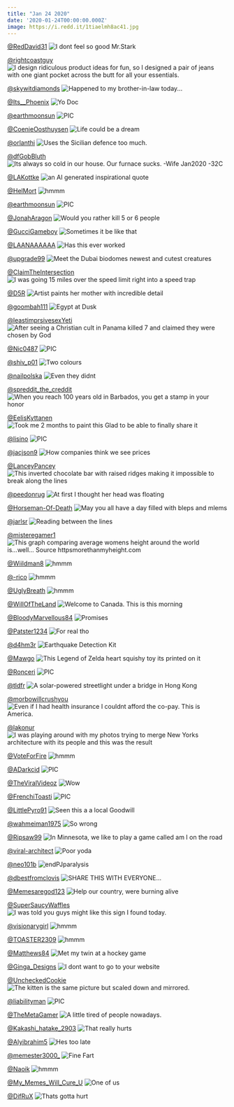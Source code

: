 ```yaml
---
title: "Jan 24 2020"
date: '2020-01-24T00:00:00.000Z'
image: https://i.redd.it/1tiaelmh8ac41.jpg
---
```


<a href="https://www.reddit.com/r/CrappyDesign/comments/erege4/i_dont_feel_so_good_mrstark/">@RedDavid31</a>
<img class="post-img" src="https://i.redd.it/cvq6m3zy9yb41.jpg" alt="I dont feel so good Mr.Stark" title="I dont feel so good Mr.Stark" />


<a href="https://www.reddit.com/r/funny/comments/er5bxs/i_design_ridiculous_product_ideas_for_fun_so_i/">@rightcoastguy</a>
<img class="post-img" src="https://i.redd.it/06g74ivgztb41.jpg" alt="I design ridiculous product ideas for fun, so I designed a pair of jeans with one giant pocket across the butt for all your essentials." title="I design ridiculous product ideas for fun, so I designed a pair of jeans with one giant pocket across the butt for all your essentials." />


<a href="https://www.reddit.com/r/AdviceAnimals/comments/ere3wo/happened_to_my_brotherinlaw_today/">@skywitdiamonds</a>
<img class="post-img" src="https://i.redd.it/p2jrexd05yb41.jpg" alt="Happened to my brother-in-law today..." title="Happened to my brother-in-law today..." />


<a href="https://www.reddit.com/r/funnysigns/comments/erozes/yo_doc/">@Its__Phoenix</a>
<img class="post-img" src="https://i.redd.it/ckmfp8b402c41.png" alt="Yo Doc" title="Yo Doc" />


<a href="https://www.reddit.com/r/nocontextpics/comments/esifyd/pic/">@earthmoonsun</a>
<img class="post-img" src="https://i.redd.it/j3lds3fadec41.jpg" alt="PIC" title="PIC" />


<a href="https://www.reddit.com/r/funnysigns/comments/eqtqm2/life_could_be_a_dream/">@CoenieOosthuysen</a>
<img class="post-img" src="https://i.redd.it/yb3vnr0v2pb41.jpg" alt="Life could be a dream" title="Life could be a dream" />


<a href="https://www.reddit.com/r/funnysigns/comments/eqe388/uses_the_sicilian_defence_too_much/">@orlanthi</a>
<img class="post-img" src="https://i.redd.it/z99zl7ee3ib41.jpg" alt="Uses the Sicilian defence too much." title="Uses the Sicilian defence too much." />


<a href="https://www.reddit.com/r/funny/comments/eqfxim/its_always_so_cold_in_our_house_our_furnace_sucks/">@dfGobBluth</a>
<img class="post-img" src="https://i.redd.it/b59j9akg8jb41.jpg" alt="Its always so cold in our house. Our furnace sucks. -Wife Jan2020 -32C" title="Its always so cold in our house. Our furnace sucks. -Wife Jan2020 -32C" />


<a href="https://www.reddit.com/r/Funnypics/comments/eq3mgs/an_ai_generated_inspirational_quote/">@LAKottke</a>
<img class="post-img" src="https://i.redd.it/olm66c48ldb41.png" alt="an AI generated inspirational quote" title="an AI generated inspirational quote" />


<a href="https://www.reddit.com/r/hmmm/comments/epyrcb/hmmm/">@HelMort</a>
<img class="post-img" src="https://i.redd.it/rz6461p4ibb41.jpg" alt="hmmm" title="hmmm" />


<a href="https://www.reddit.com/r/nocontextpics/comments/ersdr3/pic/">@earthmoonsun</a>
<img class="post-img" src="https://i.redd.it/kn5txzc4r3c41.jpg" alt="PIC" title="PIC" />


<a href="https://www.reddit.com/r/CrappyDesign/comments/es21o6/would_you_rather_kill_5_or_6_people/">@JonahAragon</a>
<img class="post-img" src="https://i.redd.it/kv0hgatlh7c41.png" alt="Would you rather kill 5 or 6 people" title="Would you rather kill 5 or 6 people" />


<a href="https://www.reddit.com/r/AdviceAnimals/comments/esd5ka/sometimes_it_be_like_that/">@GucciGameboy</a>
<img class="post-img" src="https://i.redd.it/wr9cq6y7hcc41.jpg" alt="Sometimes it be like that" title="Sometimes it be like that" />


<a href="https://www.reddit.com/r/AdviceAnimals/comments/eq2t27/has_this_ever_worked/">@LAANAAAAAA</a>
<img class="post-img" src="https://i.imgur.com/kGwWacX.jpg" alt="Has this ever worked" title="Has this ever worked" />


<a href="https://www.reddit.com/r/Funnypics/comments/esgn0i/meet_the_dubai_biodomes_newest_and_cutest/">@upgrade99</a>
<img class="post-img" src="https://i.redd.it/77dxm9soqdc41.jpg" alt="Meet the Dubai biodomes newest and cutest creatures" title="Meet the Dubai biodomes newest and cutest creatures" />


<a href="https://www.reddit.com/r/AdviceAnimals/comments/esnduv/i_was_going_15_miles_over_the_speed_limit_right/">@ClaimTheIntersection</a>
<img class="post-img" src="https://i.redd.it/oc9ivvxl5gc41.jpg" alt="I was going 15 miles over the speed limit right into a speed trap" title="I was going 15 miles over the speed limit right into a speed trap" />


<a href="https://www.reddit.com/r/pics/comments/esf4p4/artist_paints_her_mother_with_incredible_detail/">@D5R</a>
<img class="post-img" src="https://i.imgur.com/ED8x7Xl.jpg" alt="Artist paints her mother with incredible detail" title="Artist paints her mother with incredible detail" />


<a href="https://www.reddit.com/r/pics/comments/eso8yl/egypt_at_dusk/">@goombah111</a>
<img class="post-img" src="https://i.redd.it/s4a91wk7jgc41.jpg" alt="Egypt at Dusk" title="Egypt at Dusk" />


<a href="https://www.reddit.com/r/AdviceAnimals/comments/er2c0z/after_seeing_a_christian_cult_in_panama_killed_7/">@leastimprsivesexYeti</a>
<img class="post-img" src="https://i.imgflip.com/3mll8d.jpg" alt="After seeing a Christian cult in Panama killed 7 and claimed they were chosen by God" title="After seeing a Christian cult in Panama killed 7 and claimed they were chosen by God" />


<a href="https://www.reddit.com/r/nocontextpics/comments/eqzpri/pic/">@Nic0487</a>
<img class="post-img" src="https://i.redd.it/2ke8vwq3zrb41.jpg" alt="PIC" title="PIC" />


<a href="https://www.reddit.com/r/funnysigns/comments/epu1g3/two_colours/">@shiv_p01</a>
<img class="post-img" src="https://i.redd.it/fqbb2u2o39b41.jpg" alt="Two colours" title="Two colours" />


<a href="https://www.reddit.com/r/funnysigns/comments/eryk0t/even_they_didnt/">@nailpolska</a>
<img class="post-img" src="https://i.redd.it/fgjjhw3ma6c41.jpg" alt="Even they didnt" title="Even they didnt" />


<a href="https://www.reddit.com/r/pics/comments/erpf0m/when_you_reach_100_years_old_in_barbados_you_get/">@spreddit_the_creddit</a>
<img class="post-img" src="https://i.redd.it/czu43plh22c41.png" alt="When you reach 100 years old in Barbados, you get a stamp in your honor" title="When you reach 100 years old in Barbados, you get a stamp in your honor" />


<a href="https://www.reddit.com/r/pics/comments/erx16r/took_me_2_months_to_paint_this_glad_to_be_able_to/">@EelisKyttanen</a>
<img class="post-img" src="https://i.redd.it/fmqvuxr6s5c41.jpg" alt="Took me 2 months to paint this Glad to be able to finally share it" title="Took me 2 months to paint this Glad to be able to finally share it" />


<a href="https://www.reddit.com/r/nocontextpics/comments/erci19/pic/">@lisino</a>
<img class="post-img" src="https://i.imgur.com/UYbF7fw.jpg" alt="PIC" title="PIC" />


<a href="https://www.reddit.com/r/memes/comments/erd39p/how_companies_think_we_see_prices/">@jacjson9</a>
<img class="post-img" src="https://i.redd.it/6qmoc044pxb41.jpg" alt="How companies think we see prices" title="How companies think we see prices" />


<a href="https://www.reddit.com/r/CrappyDesign/comments/eqrefj/this_inverted_chocolate_bar_with_raised_ridges/">@LanceyPancey</a>
<img class="post-img" src="https://i.imgur.com/9K44RBf.jpg" alt="This inverted chocolate bar with raised ridges making it impossible to break along the lines" title="This inverted chocolate bar with raised ridges making it impossible to break along the lines" />


<a href="https://www.reddit.com/r/Funnypics/comments/erecmo/at_first_i_thought_her_head_was_floating/">@peedonrug</a>
<img class="post-img" src="https://i.redd.it/b89dr5xj8yb41.jpg" alt="At first I thought her head was floating" title="At first I thought her head was floating" />


<a href="https://www.reddit.com/r/Eyebleach/comments/ess2sc/may_you_all_have_a_day_filled_with_bleps_and_mlems/">@Horseman-Of-Death</a>
<img class="post-img" src="https://i.redd.it/t4msu8pepic41.jpg" alt="May you all have a day filled with bleps and mlems" title="May you all have a day filled with bleps and mlems" />


<a href="https://www.reddit.com/r/memes/comments/es8n15/reading_between_the_lines/">@jarlsr</a>
<img class="post-img" src="https://i.redd.it/1tiaelmh8ac41.jpg" alt="Reading between the lines" title="Reading between the lines" />


<a href="https://www.reddit.com/r/CrappyDesign/comments/eqhtos/this_graph_comparing_average_womens_height_around/">@misteregamer1</a>
<img class="post-img" src="https://i.redd.it/dohqa8l94kb41.png" alt="This graph comparing average womens height around the world is...well... Source httpsmorethanmyheight.com" title="This graph comparing average womens height around the world is...well... Source httpsmorethanmyheight.com" />


<a href="https://www.reddit.com/r/hmmm/comments/er291m/hmmm/">@Wiildman8</a>
<img class="post-img" src="https://i.redd.it/v8syr727vsb41.jpg" alt="hmmm" title="hmmm" />


<a href="https://www.reddit.com/r/hmmm/comments/esm548/hmmm/">@-rico</a>
<img class="post-img" src="https://i.redd.it/ror53ashpfc41.jpg" alt="hmmm" title="hmmm" />


<a href="https://www.reddit.com/r/hmmm/comments/ertflh/hmmm/">@UglyBreath</a>
<img class="post-img" src="https://i.redd.it/3sf7mzrqb4c41.jpg" alt="hmmm" title="hmmm" />


<a href="https://www.reddit.com/r/pics/comments/eqg7h7/welcome_to_canada_this_is_this_morning/">@WillOfTheLand</a>
<img class="post-img" src="https://i.redd.it/vef17gqudjb41.jpg" alt="Welcome to Canada. This is this morning" title="Welcome to Canada. This is this morning" />


<a href="https://www.reddit.com/r/Funnypics/comments/eptj9b/promises/">@BloodyMarvellous84</a>
<img class="post-img" src="https://i.redd.it/dv9u91afw8b41.jpg" alt="Promises" title="Promises" />


<a href="https://www.reddit.com/r/memes/comments/eqm9a4/for_real_tho/">@Patster1234</a>
<img class="post-img" src="https://i.redd.it/eg4t9kvlplb41.jpg" alt="For real tho" title="For real tho" />


<a href="https://www.reddit.com/r/funnysigns/comments/es99ge/earthquake_detection_kit/">@d4hm3r</a>
<img class="post-img" src="https://i.imgur.com/vCGePlb.jpg" alt="Earthquake Detection Kit" title="Earthquake Detection Kit" />


<a href="https://www.reddit.com/r/CrappyDesign/comments/esmutu/this_legend_of_zelda_heart_squishy_toy_its/">@Mawgo</a>
<img class="post-img" src="https://i.redd.it/of2cfhjtyfc41.jpg" alt="This Legend of Zelda heart squishy toy its printed on it" title="This Legend of Zelda heart squishy toy its printed on it" />


<a href="https://www.reddit.com/r/nocontextpics/comments/es6iuh/pic/">@Ronceri</a>
<img class="post-img" src="https://i.redd.it/yy5mk3ij79c41.jpg" alt="PIC" title="PIC" />


<a href="https://www.reddit.com/r/CrappyDesign/comments/erc1ls/a_solarpowered_streetlight_under_a_bridge_in_hong/">@tldfr</a>
<img class="post-img" src="https://i.redd.it/k4i587055xb41.png" alt="A solar-powered streetlight under a bridge in Hong Kong" title="A solar-powered streetlight under a bridge in Hong Kong" />


<a href="https://www.reddit.com/r/AdviceAnimals/comments/es5r6j/even_if_i_had_health_insurance_i_couldnt_afford/">@morbowillcrushyou</a>
<img class="post-img" src="https://i.imgflip.com/3mtgmm.jpg" alt="Even if I had health insurance I couldnt afford the co-pay. This is America." title="Even if I had health insurance I couldnt afford the co-pay. This is America." />


<a href="https://www.reddit.com/r/pics/comments/erd4m8/i_was_playing_around_with_my_photos_trying_to/">@lakonur</a>
<img class="post-img" src="https://i.redd.it/4sfbufyrpxb41.jpg" alt="I was playing around with my photos trying to merge New Yorks architecture with its people and this was the result" title="I was playing around with my photos trying to merge New Yorks architecture with its people and this was the result" />


<a href="https://www.reddit.com/r/hmmm/comments/esatnv/hmmm/">@VoteForFire</a>
<img class="post-img" src="https://i.redd.it/vcmmj2tribc41.jpg" alt="hmmm" title="hmmm" />


<a href="https://www.reddit.com/r/nocontextpics/comments/eqedli/pic/">@ADarkcid</a>
<img class="post-img" src="https://i.redd.it/8pvgt0t2aib41.jpg" alt="PIC" title="PIC" />


<a href="https://www.reddit.com/r/Funnypics/comments/erk0e2/wow/">@TheViralVideoz</a>
<img class="post-img" src="https://i.redd.it/br86vn7n40c41.jpg" alt="Wow" title="Wow" />


<a href="https://www.reddit.com/r/nocontextpics/comments/eq3i3j/pic/">@FrenchiToasti</a>
<img class="post-img" src="https://i.redd.it/6ef8etrmjdb41.jpg" alt="PIC" title="PIC" />


<a href="https://www.reddit.com/r/funnysigns/comments/er510x/seen_this_a_a_local_goodwill/">@LittlePyro91</a>
<img class="post-img" src="https://i.redd.it/2m1d82t3vtb41.jpg" alt="Seen this a a local Goodwill" title="Seen this a a local Goodwill" />


<a href="https://www.reddit.com/r/Funnypics/comments/equ1c2/so_wrong/">@wahmeiman1975</a>
<img class="post-img" src="https://i.redd.it/rd7l632r9pb41.jpg" alt="So wrong" title="So wrong" />


<a href="https://www.reddit.com/r/funny/comments/eqq9j8/in_minnesota_we_like_to_play_a_game_called_am_i/">@Ripsaw99</a>
<img class="post-img" src="https://i.redd.it/2sen8k4q8nb41.jpg" alt="In Minnesota, we like to play a game called am I on the road" title="In Minnesota, we like to play a game called am I on the road" />


<a href="https://www.reddit.com/r/memes/comments/er70xq/poor_yoda/">@viral-architect</a>
<img class="post-img" src="https://i.redd.it/7ww9dilznub41.jpg" alt="Poor yoda" title="Poor yoda" />


<a href="https://www.reddit.com/r/Funnypics/comments/erz40c/endpjparalysis/">@neo101b</a>
<img class="post-img" src="https://i.redd.it/l8gh2jqsh6c41.jpg" alt="endPJparalysis" title="endPJparalysis" />


<a href="https://www.reddit.com/r/Funnypics/comments/eq8ej9/share_this_with_everyone/">@dbestfromclovis</a>
<img class="post-img" src="https://i.redd.it/8ncxacw9bfb41.jpg" alt="SHARE THIS WITH EVERYONE..." title="SHARE THIS WITH EVERYONE..." />


<a href="https://www.reddit.com/r/memes/comments/epyxr6/help_our_country_were_burning_alive/">@Memesaregod123</a>
<img class="post-img" src="https://i.redd.it/qk2wyu9zlbb41.jpg" alt="Help our country, were burning alive" title="Help our country, were burning alive" />


<a href="https://www.reddit.com/r/funnysigns/comments/eskgj9/i_was_told_you_guys_might_like_this_sign_i_found/">@SuperSaucyWaffles</a>
<img class="post-img" src="https://i.redd.it/crbh2maz2fc41.jpg" alt="I was told you guys might like this sign I found today." title="I was told you guys might like this sign I found today." />


<a href="https://www.reddit.com/r/hmmm/comments/es55i3/hmmm/">@visionarygirl</a>
<img class="post-img" src="https://i.redd.it/9fn22x5tz8l31.jpg" alt="hmmm" title="hmmm" />


<a href="https://www.reddit.com/r/hmmm/comments/erbo8b/hmmm/">@TOASTER2309</a>
<img class="post-img" src="https://i.redd.it/pc2ruw2lxwb41.jpg" alt="hmmm" title="hmmm" />


<a href="https://www.reddit.com/r/pics/comments/eq24ed/met_my_twin_at_a_hockey_game/">@Matthews84</a>
<img class="post-img" src="https://i.redd.it/k2ykphit1db41.jpg" alt="Met my twin at a hockey game" title="Met my twin at a hockey game" />


<a href="https://www.reddit.com/r/AdviceAnimals/comments/eruh1v/i_dont_want_to_go_to_your_website/">@Ginga_Designs</a>
<img class="post-img" src="https://i.redd.it/m3zunjn7s4c41.jpg" alt="I dont want to go to your website" title="I dont want to go to your website" />


<a href="https://www.reddit.com/r/CrappyDesign/comments/eq6jbm/the_kitten_is_the_same_picture_but_scaled_down/">@UncheckedCookie</a>
<img class="post-img" src="https://i.redd.it/jwkl9o7rkeb41.jpg" alt="The kitten is the same picture but scaled down and mirrored." title="The kitten is the same picture but scaled down and mirrored." />


<a href="https://www.reddit.com/r/nocontextpics/comments/eqqrq2/pic/">@liabilityman</a>
<img class="post-img" src="https://i.redd.it/w6ffrjmvgnb41.jpg" alt="PIC" title="PIC" />


<a href="https://www.reddit.com/r/AdviceAnimals/comments/estuvx/a_little_tired_of_people_nowadays/">@TheMetaGamer</a>
<img class="post-img" src="https://i.imgur.com/bN3hGd7.jpg" alt="A little tired of people nowadays." title="A little tired of people nowadays." />


<a href="https://www.reddit.com/r/memes/comments/eson70/that_really_hurts/">@Kakashi_hatake_2903</a>
<img class="post-img" src="https://i.redd.it/aqpguvuirgc41.jpg" alt="That really hurts" title="That really hurts" />


<a href="https://www.reddit.com/r/memes/comments/ergh56/hes_too_late/">@Alyibrahim5</a>
<img class="post-img" src="https://i.redd.it/679s5i60zyb41.jpg" alt="Hes too late" title="Hes too late" />


<a href="https://www.reddit.com/r/CrappyDesign/comments/ersrx2/fine_fart/">@memester3000_</a>
<img class="post-img" src="https://i.redd.it/yjgws5znz3c41.jpg" alt="Fine Fart" title="Fine Fart" />


<a href="https://www.reddit.com/r/hmmm/comments/eqmy94/hmmm/">@Naoik</a>
<img class="post-img" src="https://i.redd.it/coxrsgusylb41.jpg" alt="hmmm" title="hmmm" />


<a href="https://www.reddit.com/r/pics/comments/equtv8/one_of_us/">@My_Memes_Will_Cure_U</a>
<img class="post-img" src="https://i.imgur.com/GCBFpWW.jpg" alt="One of us" title="One of us" />


<a href="https://www.reddit.com/r/memes/comments/erqol4/thats_gotta_hurt/">@DifRuX</a>
<img class="post-img" src="https://i.redd.it/ah2foywas2c41.jpg" alt="Thats gotta hurt" title="Thats gotta hurt" />



